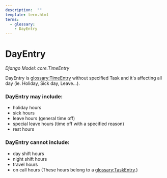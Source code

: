 ```yaml
---
description:  ""
template: term.html
terms:
  - glossary:
    - DayEntry
---
```


# DayEntry

_Django Model: core.TimeEntry_

DayEntry is <glossary:TimeEntry> without specified Task and it's affecting all day (ie. Holiday, Sick day, Leave...).
### DayEntry may include:
- holiday hours
- sick hours
- leave hours (general time off)
- special leave hours (time off with a specified reason)
- rest hours
### DayEntry **cannot** include:
- day shift hours
- night shift hours
- travel hours
- on call hours
(These hours belong to a <glossary:TaskEntry>.)
